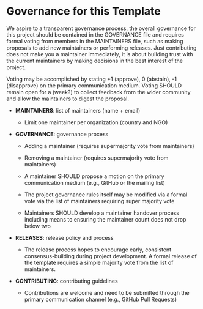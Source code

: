 # Governance for this Template

We aspire to a transparent governance process, the overall governance for this project should be contained in the GOVERNANCE file and requires formal voting from members in the MAINTAINERS file, such as making proposals to add new maintainers or performing releases. Just contributing does not make you a maintainer immediately, it is about building trust with the current maintainers by making decisions in the best interest of the project. 

Voting may be accomplished by stating +1 (approve), 0 (abstain), -1 (disapprove) on the primary communication medium. Voting SHOULD remain open for a <insert time frame> (week?) to collect feedback from the wider community and allow the maintainers to digest the proposal.

* **MAINTAINERS**: list of maintainers (name + email)

    * Limit one maintainer per organization (country and NGO)

* **GOVERNANCE**: governance process

    * Adding a maintainer (requires supermajority vote from maintainers)

    * Removing a maintainer (requires supermajority vote from maintainers)

    * A maintainer SHOULD propose a motion on the primary communication medium (e.g., GitHub or the mailing list)

    * The project governance rules itself may be modified via a formal vote via the list of maintainers requiring super majority vote

    * Maintainers SHOULD develop a maintainer handover process including means to ensuring the maintainer count does not drop below two

* **RELEASES**: release policy and process

    * The release process hopes to encourage early, consistent consensus-building during project development. A formal release of the template requires a simple majority vote from the list of maintainers.

* **CONTRIBUTING**: contributing guidelines

    * Contributions are welcome and need to be submitted through the primary communication channel (e.g., GitHub Pull Requests) 

